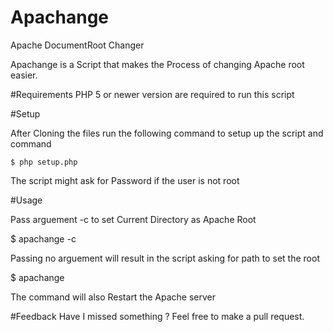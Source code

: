 # Apachange
Apache DocumentRoot Changer

Apachange is a Script that makes the Process of changing Apache root easier.

#Requirements
PHP 5 or newer version are required to run this script

#Setup

After Cloning the files run the following command to setup up the script and command

    $ php setup.php
    
The script might ask for Password if the user is not root

#Usage

Pass arguement -c to set Current Directory as Apache Root

   $ apachange -c
   
Passing no arguement will result in the script asking for path to set the root

   $ apachange   
   
The command will also Restart the Apache server

#Feedback
Have I missed something ? Feel free to make a pull request.
